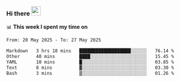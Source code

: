 ### Hi there <a href="https://www.gautamkrishnar.com/"><img src="https://media.giphy.com/media/hvRJCLFzcasrR4ia7z/giphy.gif" width="25px"></a>

📊 **This week I spent my time on**

<!--START_SECTION:waka-->

```txt
From: 20 May 2025 - To: 27 May 2025

Markdown   3 hrs 18 mins   ███████████████████░░░░░░   76.14 %
Other      40 mins         ████░░░░░░░░░░░░░░░░░░░░░   15.45 %
YAML       10 mins         █░░░░░░░░░░░░░░░░░░░░░░░░   03.85 %
Text       8 mins          ▓░░░░░░░░░░░░░░░░░░░░░░░░   03.30 %
Bash       3 mins          ▒░░░░░░░░░░░░░░░░░░░░░░░░   01.26 %
```

<!--END_SECTION:waka-->
